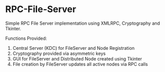 # RPC-File-Server
Simple RPC File Server implementation using XMLRPC, Cryptography and Tkinter.

Functions Provided:
1. Central Server (KDC) for FileServer and Node Registration
2. Cryptography provided via asymmetric keys
3. GUI for FileServer and Distributed Node created using Tkinter
4. File creation by FileServer updates all active nodes via RPC calls
